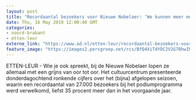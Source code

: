 ```yaml
---
layout: post
title: "Recordaantal bezoekers voor Nieuwe Nobelaer: ‘We kunnen meer met minder’"
date: Thu, 16 May 2019 12:00:40 GMT
categories: 
- noord-brabant 
- etten-leur 
externe_link: "https://www.ad.nl/etten-leur/recordaantal-bezoekers-voor-nieuwe-nobelaer-we-kunnen-meer-met-minder~ae655b3c/"
feature_image: "https://images2.persgroep.net/rcs/BfQ4XiTdYDC2V2G7BhwIMcZl44E/diocontent/138138672/_fitwidth/400/?appId=21791a8992982cd8da851550a453bd7f&quality=0.7"
---
```


ETTEN-LEUR - Wie je ook spreekt, bij de Nieuwe Nobelaer lopen ze allemaal met een grijns van oor tot oor. Het cultuurcentrum presenteerde donderdagochtend ronkende cijfers over het (bijna) afgelopen seizoen, waarin een recordaantal van 27.000 bezoekers bij het podiumprogramma werd verwelkomd, liefst 35 procent meer dan in het voorgaande jaar.
